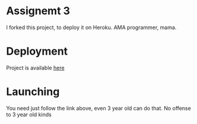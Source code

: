 # Assignemt 3
I forked this project, to deploy it on Heroku. AMA programmer, mama.

# Deployment
Project is available [here](https://assignment3conestoga6084.herokuapp.com/)

# Launching
You need just follow the link above, even 3 year old can do that. No offense to 3 year old kinds
